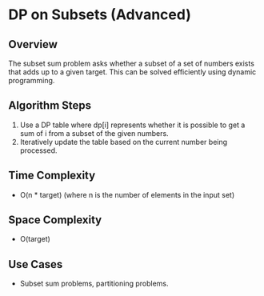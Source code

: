 # DP on Subsets (Advanced)

## Overview
The subset sum problem asks whether a subset of a set of numbers exists that adds up to a given target. This can be solved efficiently using dynamic programming.

## Algorithm Steps
1. Use a DP table where dp[i] represents whether it is possible to get a sum of i from a subset of the given numbers.
2. Iteratively update the table based on the current number being processed.

## Time Complexity
- O(n * target) (where n is the number of elements in the input set)

## Space Complexity
- O(target)

## Use Cases
- Subset sum problems, partitioning problems.

